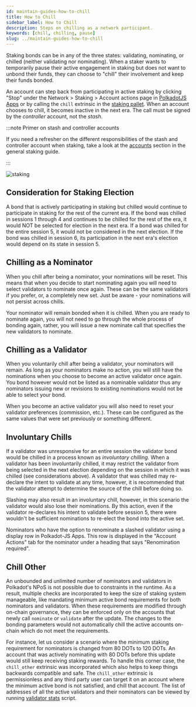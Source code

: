 ```yaml
---
id: maintain-guides-how-to-chill
title: How to Chill
sidebar_label: How to Chill
description: Steps on chilling as a network participant.
keywords: [chill, chilling, pause]
slug: ../maintain-guides-how-to-chill
---
```


Staking bonds can be in any of the three states: validating, nominating, or chilled (neither validating nor nominating).  When a staker wants to temporarily pause their active engagement in staking but does not want to unbond their funds, they can choose to "chill" their involvement and keep their funds bonded.

An account can step back from participating in active staking by clicking "Stop" under the Network >
Staking > Account actions page in [PolkadotJS Apps](https://polkadot.js.org/apps) or by calling the
`chill` extrinsic in the [staking pallet][chill extrinsic]. When an account chooses to chill, it
becomes inactive in the next era. The call must be signed by the _controller_ account, not the
_stash_.

:::note Primer on stash and controller accounts

If you need a refresher on the different responsibilities of the stash and controller account when
staking, take a look at the [accounts][] section in the general staking guide.

:::

![staking](../assets/NPoS/staking-keys_stash_controller.png)
## Consideration for Staking Election

A bond that is actively participating in staking but chilled would continue to participate in staking for the rest of the current era.  If the bond was chilled in sessions 1 through 4 and continues to be chilled for the rest of the era, it would NOT be selected for election in the next era.  If a bond was chilled for the entire session 5, it would not be considered in the next election.  If the bond was chilled in session 6, its participation in the next era's election would depend on its state in session 5.

## Chilling as a Nominator

When you chill after being a nominator, your nominations will be reset. This means that when you decide to start nominating again you will need to select validators to nominate once again. These can be the same validators if you prefer, or, a completely new set. Just be aware - your nominations will not persist across chills.

Your nominator will remain bonded when it is chilled. When you are ready to nominate again, you will not need to go through the whole process of bonding again, rather, you will issue a new nominate call that specifies the new validators to nominate.

## Chilling as a Validator

When you voluntarily chill after being a validator, your nominators will remain.  As long as your nominators make no action, you will still have the nominations when you choose to become an active validator once again.  You bond however would not be listed as a nominable validator thus any nominators issuing new or revisions to existing nominations would not be able to select your bond.

When you become an active validator you will also need to reset your validator preferences (commission, etc.). These can be configured as the same values that were set previously or something different.

## Involuntary Chills

If a validator was unresponsive for an entire session the validator bond would be chilled in a process known as _involuntary chilling._ When a validator has been involuntarily chilled, it may restrict the validator from being selected in the next election depending on the session in which it was chilled (see considerations above).  A validator that was chilled may re-declare the intent to validate at any time, however, it is recommended that the validator attempt to determine the source of the chill before doing so.

Slashing may also result in an involuntary chill, however, in this scenario the validator would also lose their nominations.  By this action, even if the validator re-declares his intent to validate before session 5, there were wouldn't be sufficient nominations to re-elect the bond into the active set.

Nominators who have the option to renominate a slashed validator using a display row in Polkadot-JS Apps. This row is displayed in the "Account Actions" tab for the nominator under a heading that says "Renomination required". 

## Chill Other

An unbounded and unlimited number of nominators and validators in Polkadot's NPoS is not possible due to constraints in the runtime. As a result, multiple checks are incorporated to keep the size of staking system manageable, like mandating minimum active bond requirements for both nominators and validators. When these requirements are modified through on-chain governance, they can be enforced only on the accounts that newly call `nominate` or `validate` after the update. The changes to the bonding parameters would not automatically chill the active accounts on-chain which do not meet the requirements.

For instance, let us consider a scenario where the minimum staking requirement for nominators is changed from 80 DOTs to 120 DOTs. An account that was actively nominating with 80 DOTs before this update would still keep receiving staking rewards. To handle this corner case, the `chill_other` extrinsic was incorporated which also helps to keep things backwards compatible and safe. The `chill_other` extrinsic is permissionless and any third party user can target it on an account where the minimum active bond is not satisfied, and chill that account. The list of addresses of all the active validators and their nominators can be viewed by running [validator stats](https://github.com/w3f/validator-stats) script.

[chill extrinsic]:
  https://paritytech.github.io/substrate/master/pallet_staking/pallet/enum.Call.html#variant.chill
[accounts]: ../learn/learn-staking.md#accounts
